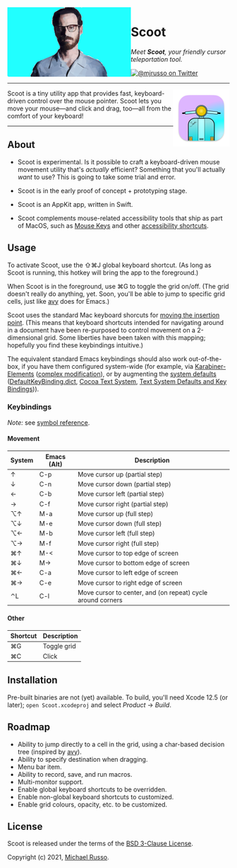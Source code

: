<img align="left" alt="Scoot" src="./Assets/header.png" width="280" />

# Scoot

_Meet **Scoot**, your friendly cursor teleportation tool._

<a href="https://twitter.com/mjrusso" title="@mjrusso on Twitter"><img src="https://img.shields.io/badge/twitter-@mjrusso-blue.svg" alt="@mjrusso on Twitter"></a>

---

<img align="right" width="128" alt="Scoot App Icon" src="./Scoot/Assets.xcassets/AppIcon.appiconset/512.png" />

Scoot is a tiny utility app that provides fast, keyboard-driven control over the mouse pointer. Scoot lets you move your mouse—and click and drag, too—all from the comfort of your keyboard!

---

## About

* Scoot is experimental. Is it possible to craft a keyboard-driven mouse movement utility that's _actually_ efficient? Something that you'll actually _want_ to use? This is going to take some trial and error.

* Scoot is in the early proof of concept + prototyping stage.

* Scoot is an AppKit app, written in Swift.

* Scoot complements mouse-related accessibility tools that ship as part of MacOS, such as [Mouse Keys][mouse-keys] and other [accessibility shortcuts][mac-accessibility-shortcuts].

## Usage

To activate Scoot, use the ⇧⌘J global keyboard shortcut. (As long as Scoot is running, this hotkey will bring the app to the foreground.)

When Scoot is in the foreground, use ⌘G to toggle the grid on/off. (The grid doesn't really do anything, yet. Soon, you'll be able to jump to specific grid cells, just like [avy][avy] does for Emacs.)

Scoot uses the standard Mac keyboard shorcuts for [moving the insertion point][mac-keyboard-shortcuts-text]. (This means that keyboard shortcuts intended for navigating around in a document have been re-purposed to control movement on a 2-dimensional grid. Some liberties have been taken with this mapping; hopefully you find these keybindings intuitive.)

The equivalent standard Emacs keybindings should also work out-of-the-box, if you have them configured system-wide (for example, via [Karabiner-Elements][karabiner-elements] ([complex modification][karabiner-elements-emacs-mod]), or by augmenting the [system defaults][emacs-keyboard-shortcuts-osx] ([DefaultKeyBinding.dict][defaultkeybinding.dict], [Cocoa Text System][cocoa-text-system], [Text System Defaults and Key Bindings][apple-dev-text-system])).

### Keybindings

_Note:_ see [symbol reference][what-are-those-mac-symbols].

#### Movement

| System | Emacs (Alt) | Description                                                 |
|----------|-------------|-------------------------------------------------------------|
| ↑        | C-p         | Move cursor up (partial step)                               |
| ↓        | C-n         | Move cursor down (partial step)                             |
| ←        | C-b         | Move cursor left (partial step)                             |
| →        | C-f         | Move cursor right (partial step)                            |
| ⌥↑       | M-a         | Move cursor up (full step)                                  |
| ⌥↓       | M-e         | Move cursor down (full step)                                |
| ⌥←       | M-b         | Move cursor left (full step)                                |
| ⌥→       | M-f         | Move cursor right (full step)                               |
| ⌘↑       | M-<         | Move cursor to top edge of screen                           |
| ⌘↓       | M->         | Move cursor to bottom edge of screen                        |
| ⌘←       | C-a         | Move cursor to left edge of screen                          |
| ⌘→       | C-e         | Move cursor to right edge of screen                         |
| ⌃L       | C-l         | Move cursor to center, and (on repeat) cycle around corners |

#### Other

| Shortcut | Description |
|----------|-------------|
| ⌘G       | Toggle grid |
| ⌘C       | Click       |

## Installation

Pre-built binaries are not (yet) available. To build, you'll need Xcode 12.5 (or later); `open Scoot.xcodeproj` and select _Product_ → _Build_.

## Roadmap

- Ability to jump directly to a cell in the grid, using a char-based decision tree (inspired by [avy][avy]).
- Ability to specify destination when dragging.
- Menu bar item.
- Ability to record, save, and run macros.
- Multi-monitor support.
- Enable global keyboard shortcuts to be overridden.
- Enable non-global keyboard shortcuts to customized.
- Enable grid colours, opacity, etc. to be customized.

## License

Scoot is released under the terms of the [BSD 3-Clause License](LICENSE).

Copyright (c) 2021, [Michael Russo](https://mjrusso.com).


[avy]: https://github.com/abo-abo/avy
[mouse-keys]: https://support.apple.com/en-ca/guide/mac-help/mh27469/mac
[mac-accessibility-shortcuts]: https://support.apple.com/en-ca/HT204434
[mac-keyboard-shortcuts]: https://support.apple.com/en-ca/HT201236
[mac-keyboard-shortcuts-text]: https://support.apple.com/en-ca/HT201236#text
[what-are-those-mac-symbols]: https://support.apple.com/en-ca/guide/mac-help/cpmh0011/mac
[karabiner-elements]: https://karabiner-elements.pqrs.org
[karabiner-elements-emacs-mod]: https://ke-complex-modifications.pqrs.org/#emacs_key_bindings
[emacs-keyboard-shortcuts-osx]: https://jblevins.org/log/kbd
[defaultkeybinding.dict]: https://github.com/nileshk/mac-configuration/blob/99eef47cd434fd3d6f4f1f9e2f50321f32179b88/Library/KeyBindings/DefaultKeyBinding.dict
[cocoa-text-system]: https://www.hcs.harvard.edu/~jrus/site/cocoa-text.html
[apple-dev-text-system]: https://developer.apple.com/library/archive/documentation/Cocoa/Conceptual/EventOverview/TextDefaultsBindings/TextDefaultsBindings.html
